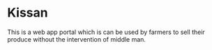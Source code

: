 # Kissan
This is a web app portal which is can be used by farmers to sell their produce without the intervention of middle man.
